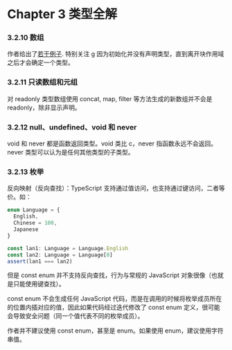 # Chapter 3 类型全解

### 3.2.10 数组

作者给出了[若干例子](../src/ch3.2.10.ts). 特别关注 g 因为初始化并没有声明类型，直到离开块作用域之后才会确定一个类型。


### 3.2.11 只读数组和元组

对 readonly 类型数组使用 concat, map, filter 等方法生成的新数组并不会是 readonly，除非显示声明。

### 3.2.12 null、undefined、void 和 never

void 和 never 都是函数返回类型。void 类比 c，never 指函数永远不会返回。never 类型可以认为是任何其他类型的子类型。

### 3.2.13 枚举

反向映射（反向查找）：TypeScript 支持通过值访问，也支持通过键访问，二者等价。如：

```TypeScript
enum Language = {
  English,
  Chinese = 100,
  Japanese
}

const lan1: Language = Language.English
const lan2: Language = Language[0]
assert(lan1 === lan2)
```

但是 const enum 并不支持反向查找，行为与常规的 JavaScript 对象很像（也就是只能使用键查找）。

const enum 不会生成任何 JavaScript 代码，而是在调用的时候将枚举成员所在的位置内插对应的值，因此如果代码经过迭代修改了 const enum 定义，很可能会导致安全问题（同一个值代表不同的枚举成员）。

作者并不建议使用 const enum，甚至是 enum。如果使用 enum，建议使用字符串值。